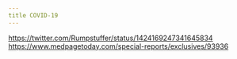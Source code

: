 ```yaml
---
title COVID-19
---
```


https://twitter.com/Rumpstuffer/status/1424169247341645834
https://www.medpagetoday.com/special-reports/exclusives/93936